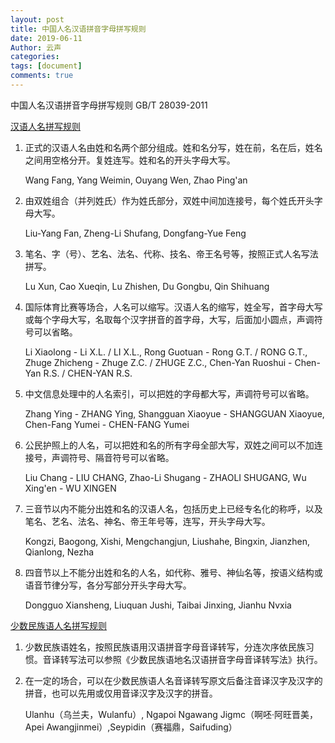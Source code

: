 ```yaml
---
layout: post
title: 中国人名汉语拼音字母拼写规则
date: 2019-06-11
Author: 云声
categories: 
tags: [document]
comments: true
---
```


中国人名汉语拼音字母拼写规则 GB/T 28039-2011

<u>汉语人名拼写规则</u>

1. 正式的汉语人名由姓和名两个部分组成。姓和名分写，姓在前，名在后，姓名之间用空格分开。复姓连写。姓和名的开头字母大写。

   Wang Fang, Yang Weimin, Ouyang Wen, Zhao Ping'an

2. 由双姓组合（并列姓氏）作为姓氏部分，双姓中间加连接号，每个姓氏开头字母大写。

   Liu-Yang Fan, Zheng-Li Shufang, Dongfang-Yue Feng

3. 笔名、字（号）、艺名、法名、代称、技名、帝王名号等，按照正式人名写法拼写。

   Lu Xun, Cao Xueqin, Lu Zhishen, Du Gongbu, Qin Shihuang

4. 国际体育比赛等场合，人名可以缩写。汉语人名的缩写，姓全写，首字母大写或每个字母大写，名取每个汉字拼音的首字母，大写，后面加小圆点，声调符号可以省略。

   Li Xiaolong - Li X.L. / LI X.L., Rong Guotuan -  Rong G.T. / RONG G.T., Zhuge Zhicheng - Zhuge Z.C. / ZHUGE Z.C., Chen-Yan Ruoshui - Chen-Yan R.S. / CHEN-YAN R.S.

5. 中文信息处理中的人名索引，可以把姓的字母都大写，声调符号可以省略。

   Zhang Ying - ZHANG Ying, Shangguan Xiaoyue - SHANGGUAN Xiaoyue, Chen-Fang Yumei - CHEN-FANG Yumei 

6. 公民护照上的人名，可以把姓和名的所有字母全部大写，双姓之间可以不加连接号，声调符号、隔音符号可以省略。

   Liu Chang - LIU CHANG, Zhao-Li Shugang - ZHAOLI SHUGANG, Wu Xing'en - WU XINGEN

7. 三音节以内不能分出姓和名的汉语人名，包括历史上已经专名化的称呼，以及笔名、艺名、法名、神名、帝王年号等，连写，开头字母大写。

   Kongzi, Baogong, Xishi, Mengchangjun, Liushahe, Bingxin, Jianzhen, Qianlong, Nezha

8. 四音节以上不能分出姓和名的人名，如代称、雅号、神仙名等，按语义结构或语音节律分写，各分写部分开头字母大写。

   Dongguo Xiansheng, Liuquan Jushi, Taibai Jinxing, Jianhu Nvxia  

<u>少数民族语人名拼写规则</u>

1. 少数民族语姓名，按照民族语用汉语拼音字母音译转写，分连次序依民族习惯。音译转写法可以参照《少数民族语地名汉语拼音字母音译转写法》执行。

2. 在一定的场合，可以在少数民族语人名音译转写原文后备注音译汉字及汉字的拼音，也可以先用或仅用音译汉字及汉字的拼音。

   Ulanhu（乌兰夫，Wulanfu）, Ngapoi Ngawang Jigmc（啊呸·阿旺晋美，Apei Awangjinmei）,Seypidin（赛福鼎，Saifuding）

